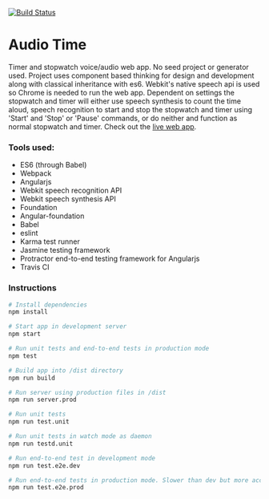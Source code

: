 [![Build Status](https://travis-ci.org/JavierPDev/AudioTime.svg?branch=master)](https://travis-ci.org/JavierPDev/AudioTime)

# Audio Time
Timer and stopwatch voice/audio web app. No seed project or generator used. Project uses component based thinking for design and development along with classical inheritance with es6. Webkit's native speech api is used so Chrome is needed to run the web app. Dependent on settings the stopwatch and timer will either use speech synthesis to count the time aloud, speech recognition to start and stop the stopwatch and timer using 'Start' and 'Stop' or 'Pause' commands, or do neither and function as normal stopwatch and timer. Check out the [live web app](http://audiotime.surge.sh).

### Tools used:
* ES6 (through Babel)
* Webpack
* Angularjs
* Webkit speech recognition API
* Webkit speech synthesis API
* Foundation
* Angular-foundation
* Babel
* eslint
* Karma test runner
* Jasmine testing framework
* Protractor end-to-end testing framework for Angularjs
* Travis CI

### Instructions
```bash
# Install dependencies
npm install

# Start app in development server
npm start

# Run unit tests and end-to-end tests in production mode
npm test

# Build app into /dist directory
npm run build

# Run server using production files in /dist
npm run server.prod

# Run unit tests
npm run test.unit

# Run unit tests in watch mode as daemon
npm run testd.unit

# Run end-to-end test in development mode
npm run test.e2e.dev

# Run end-to-end tests in production mode. Slower than dev but more accurate for end user experience.
npm run test.e2e.prod
```
